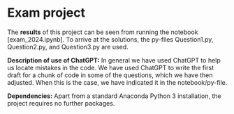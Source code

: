 # Exam project 

The **results** of this project can be seen from running the notebook [exam_2024.ipynb]. To arrive at the solutions, the py-files Question1.py, Question2.py, and Question3.py are used. 
 
**Description of use of ChatGPT:** In general we have used ChatGPT to help us locate mistakes in the code. We have used ChatGPT to write the first draft for a chunk of code in some of the questions, which we have then adjusted. When this is the case, we have indicated it in the notebook/py-file.

**Dependencies:** Apart from a standard Anaconda Python 3 installation, the project requires no further packages.
